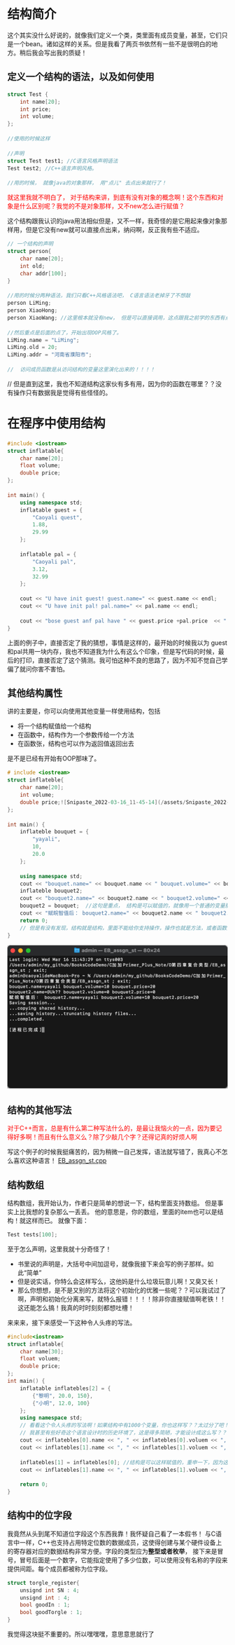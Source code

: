 # 结构简介
这个其实没什么好说的，就像我们定义一个类，类里面有成员变量，甚至，它们只是一个bean。诸如这样的关系。但是我看了两页书依然有一些不是很明白的地方。稍后我会写出我的质疑！

## 定义一个结构的语法，以及如何使用
```C++
struct Test {
    int name[20];
    int price;
    int volume;
};

//使用的时候这样

//声明
struct Test test1; //C语言风格声明语法
Test test2; //C++语言声明风格。

//用的时候， 就像java的对象那样， 用"点儿" 去点出来就行了！
````
<font color=red>就这里我就不明白了， 对于结构来讲，到底有没有对象的概念啊！这个东西和对象是什么区别呢？我觉的不是对象那样，又不new怎么进行赋值？</font>

这个结构跟我认识的java用法相似但是，又不一样，我奇怪的是它用起来像对象那样用，但是它没有new就可以直接点出来，纳闷啊，反正我有些不适应。
```C++
// 一个结构的声明
struct person{
    char name[20];
    int old;
    char addr[100];
}

//用的时候分两种语法，我们只看C++风格语法吧， C语言语法老掉牙了不想敲
person LiMing;
person XiaoHong;
person XiaoWang; //这里根本就没有new， 但是可以直接调用，这点跟我之前学的东西有点不一样！

//然后重点是后面的点了，开始出现OOP风格了。
LiMing.name = "LiMing";
LiMing.old = 20;
LiMing.addr = "河南省濮阳市";

//  访问成员函数是从访问结构的变量这里演化出来的！！！！
```
// 但是直到这里，我也不知道结构这家伙有多有用，因为你的函数在哪里？？没有操作只有数据我是觉得有些怪怪的。

# 在程序中使用结构
```c++
#include <iostream>
struct inflatable{
    char name[20];
    float volume;
    double price;
};

int main() {
    using namespace std;
    inflatable guest = {
        "Caoyali quest",
        1.88,
        29.99
    };

    inflatable pal = {
        "Caoyali pal",
        3.12,
        32.99
    };

    cout << "U have init guest! guest.name=" << guest.name << endl;
    cout << "U have init pal! pal.name=" << pal.name << endl;

    cout << "bose guest anf pal have " << guest.price +pal.price  << " Prices!" << endl;
}
```

上面的例子中，直接否定了我的猜想，事情是这样的，最开始的时候我以为 guest和pal共用一块内存，我也不知道我为什么有这么个印象，但是写代码的时候，最后的打印，直接否定了这个猜测。我可怕这种不良的思路了，因为不知不觉自己学偏了就问你害不害怕。

## 其他结构属性
讲的主要是，你可以向使用其他变量一样使用结构，包括
- 将一个结构赋值给一个结构
- 在函数中，结构作为一个参数传给一个方法
- 在函数张，结构也可以作为返回值返回出去

是不是已经有开始有OOP那味了。

```C++
# include <iostream>
struct inflateble{
    char name[20];
    int volume;
    double price;![Snipaste_2022-03-16_11-45-14](/assets/Snipaste_2022-03-16_11-45-14.png)
};

int main() {
    inflateble bouquet = {
        "yayali",
        10,
        20.0
    };

    using namespace std;
    cout << "bouquet.name=" << bouquet.name << " bouquet.volume=" << bouquet.volume << " bouquet.price=" << bouquet.price << "\n";
    inflateble bouquet2;
    cout << "bouquet2.name=" << bouquet2.name << " bouquet2.volume=" << bouquet2.volume << " bouquet2.price=" << bouquet2.price << " \n";
    bouquet2 = bouquet;  //这句是重点， 结构是可以赋值的，就像用一个普通的变量那样用。
    cout << "赋皖智值后： bouquet2.name=" << bouquet2.name << " bouquet2.volume=" << bouquet2.volume << " bouquet2.price=" << bouquet2.price << " \n";
    return 0;
    // 但是有没有发现，结构就是结构，里面不能给你支持操作，操作也就是方法，或者函数，里面没有
}
```
![Snipaste_2022-03-16_11-45-14](/assets/Snipaste_2022-03-16_11-45-14_ddi85qmon.png)

## 结构的其他写法
<font color=red>对于C++而言，总是有什么第二种写法什么的，是最让我恼火的一点，因为要记得好多啊！而且有什么意义么？除了少敲几个字？还得记真的好烦人啊</font>

写这个例子的时候我挺痛苦的，因为稍微一自己发挥，语法就写错了，我真心不怎么喜欢这种语言！
[EB_assgn_st.cpp](EB_assgn_st.cpp)

## 结构数组

结构数组，我开始认为，作者只是简单的想说一下，结构里面支持数组。 但是事实上比我想的复杂那么一丢丢。 他的意思是，你的数组，里面的item也可以是结构！就这样而已。 就像下面：
```C++
Test tests[100];
```
至于怎么声明，这里我就十分奇怪了！
- 书里说的声明是，大括号中间加逗号，就像我接下来会写的例子那样。如此“简单”
- 但是说实话，你特么会这样写么，这他妈是什么垃圾玩意儿啊！又臭又长！
- 那么你想想，是不是又别的方法将这个初始化的优雅一些呢？？可以我试过了啊，声明和初始化分离来写，就特么报错！！！！除非你直接赋值啊老铁！！这还能怎么搞！我真的时时刻刻都想吐槽！

来来来，接下来感受一下这种令人头疼的写法。

```C++
#include<iostream>
struct inflatable{
    char name[30];
    float voluem;
    double price;
};
int main() {
    inflatable inflatebles[2] = {
        {"黎明", 20.0, 150},
        {"小明", 12.0, 100}
    };
    using namespace std;
    // 看看这个令人头疼的写法啊！如果结构中有1000个变量，你也这样写？？太过分了吧！
    // 我甚至有些好奇这个语言设计时的历史环境了，这是得多简陋，才能设计成这么写？？？
    cout << inflatebles[0].name << ", " << inflatebles[0].voluem << ", " << inflatebles[0].price << endl;
    cout << inflatebles[1].name << ", " << inflatebles[1].voluem << ", " << inflatebles[1].price << endl;

    inflatebles[1] = inflatebles[0]; //结构是可以这样赋值的，重申一下，因为这点很常用！！！
    cout << inflatebles[1].name << ", " << inflatebles[1].voluem << ", " << inflatebles[1].price << endl;

    return 0;
}
```

## 结构中的位字段

我竟然从头到尾不知道位字段这个东西我靠！我怀疑自己看了一本假书！
与C语言中一样，C++也支持占用特定位数的数据成员，这使得创建与某个硬件设备上的寄存器对应的数据结构非常方便。字段的类型应为**整型或者枚举**， 接下来是冒号，冒号后面是一个数字，它能指定使用了多少位数，可以使用没有名称的字段来提供间距。每个成员都被称为位字段。
```C++
struct torgle_register{
    unsignd int SN : 4;
    unsignd int : 4;
    bool goodIn : 1;
    bool goodTorgle : 1;
}
```
我觉得这块挺不重要的。所以嘿嘿嘿，意思意思就行了